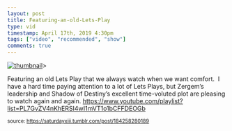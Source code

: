 ```yaml
---
layout: post
title: Featuring-an-old-Lets-Play
type: vid
timestamp: April 17th, 2019 4:30pm
tags: ["video", "recommended", "show"]
comments: true
---
```

[![thumbnail](http://i3.ytimg.com/vi/cjQrC5yB_aA/hqdefault.jpg)](https://www.youtube.com/watch?v=cjQrC5yB_aA)>
    
Featuring an old Lets Play that we always watch when we want comfort. 
I have a hard time paying attention to a lot of Lets Plays, but Zergem’s leadership and Shadow of Destiny’s excellent time-voluted plot are pleasing to watch again and again.
<a href="https://www.youtube.com/playlist?list=PL7GvZV4nKhERSI4wI1mVT1o1bCFFDEOGb" target="_blank">https://www.youtube.com/playlist?list=PL7GvZV4nKhERSI4wI1mVT1o1bCFFDEOGb</a><br/>
 
  
<small>source: https://saturdayxiii.tumblr.com/post/184258280189</small>
